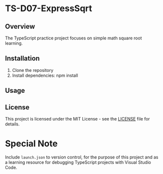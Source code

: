 # TS-D07-ExpressSqrt

## Overview
The TypeScript practice project focuses on simple math square root learning.

## Installation
1. Clone the repository
2. Install dependencies: npm install

## Usage


## License
This project is licensed under the MIT License - see the [LICENSE](LICENSE) file for details.

# Special Note
Include `launch.json` to version control, for the purpose of this project and as a learning resource for debugging TypeScript projects with Visual Studio Code.
